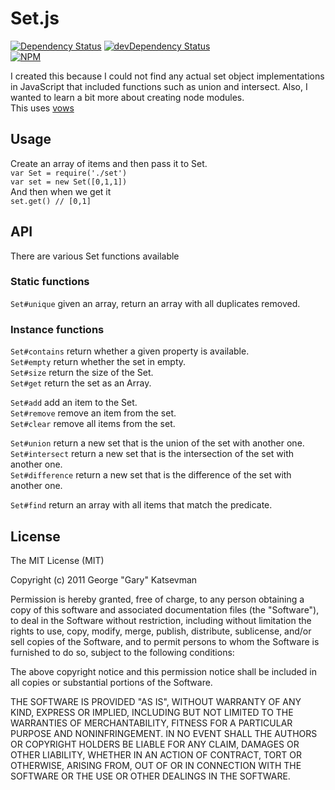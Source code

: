 # Set.js  
[![Dependency Status](https://david-dm.org/brightcove/set.png)](https://david-dm.org/brightcove/set)
[![devDependency Status](https://david-dm.org/brightcove/set/dev-status.png)](https://david-dm.org/brightcove/set#info=devDependencies)  
[![NPM](https://nodei.co/npm/set.png)](https://nodei.co/npm/set/)
  
I created this because I could not find any actual set object implementations in JavaScript that included functions such as union and intersect. Also, I wanted to learn a bit more about creating node modules.  
This uses [vows](http://vowsjs.org/)  
  
## Usage  
  
Create an array of items and then pass it to Set.  
`var Set = require('./set')`  
`var set = new Set([0,1,1])`  
And then when we get it  
`set.get() // [0,1]`  
  
## API  
There are various Set functions available  
  
### Static functions  
`Set#unique` given an array, return an array with all duplicates removed.  
  
### Instance functions  
`Set#contains` return whether a given property is available.  
`Set#empty` return whether the set in empty.  
`Set#size` return the size of the Set.  
`Set#get` return the set as an Array.  
  
`Set#add` add an item to the Set.  
`Set#remove` remove an item from the set.  
`Set#clear` remove all items from the set.  
  
`Set#union` return a new set that is the union of the set with another one.  
`Set#intersect` return a new set that is the intersection of the set with another one.  
`Set#difference` return a new set that is the difference of the set with another one.  
  
`Set#find` return an array with all items that match the predicate.  

## License

The MIT License (MIT)

Copyright (c) 2011 George "Gary" Katsevman

Permission is hereby granted, free of charge, to any person obtaining a copy of this software and associated documentation files (the "Software"), to deal in the Software without restriction, including without limitation the rights to use, copy, modify, merge, publish, distribute, sublicense, and/or sell copies of the Software, and to permit persons to whom the Software is furnished to do so, subject to the following conditions:

The above copyright notice and this permission notice shall be included in all copies or substantial portions of the Software.

THE SOFTWARE IS PROVIDED "AS IS", WITHOUT WARRANTY OF ANY KIND, EXPRESS OR IMPLIED, INCLUDING BUT NOT LIMITED TO THE WARRANTIES OF MERCHANTABILITY, FITNESS FOR A PARTICULAR PURPOSE AND NONINFRINGEMENT. IN NO EVENT SHALL THE AUTHORS OR COPYRIGHT HOLDERS BE LIABLE FOR ANY CLAIM, DAMAGES OR OTHER LIABILITY, WHETHER IN AN ACTION OF CONTRACT, TORT OR OTHERWISE, ARISING FROM, OUT OF OR IN CONNECTION WITH THE SOFTWARE OR THE USE OR OTHER DEALINGS IN THE SOFTWARE.
